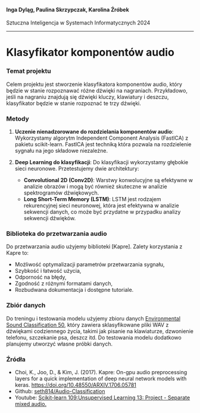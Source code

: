 #### Inga Dyląg, Paulina Skrzypczak, Karolina Źróbek

Sztuczna Inteligencja w Systemach Informatycznych 2024

---
# Klasyfikator komponentów audio

### Temat projektu
Celem projektu jest stworzenie klasyfikatora komponentów audio, który będzie w stanie rozpoznawać różne dźwięki na nagraniach. Przykładowo, jeśli na nagraniu znajdują się dźwięki kluczy, klawiatury i deszczu, klasyfikator będzie w stanie rozpoznać te trzy dźwięki.

### Metody
1. **Uczenie nienadzorowane do rozdzielania komponentów audio**: Wykorzystamy algorytm Independent Component Analysis (FastICA) z pakietu scikit-learn. FastICA jest techniką która pozwala na rozdzielenie sygnału na jego składowe niezależne.

2. **Deep Learning do klasyfikacji**: Do klasyfikacji wykorzystamy głębokie sieci neuronowe. Przetestujemy dwie architektury:
   - **Convolutional 2D (Conv2D)**: Warstwy konwolucyjne są efektywne w analizie obrazów i mogą być również skuteczne w analizie spektrogramów dźwiękowych.
   - **Long Short-Term Memory (LSTM)**: LSTM jest rodzajem rekurencyjnej sieci neuronowej, która jest efektywna w analizie sekwencji danych, co może być przydatne w przypadku analizy sekwencji dźwięków.

### Biblioteka do przetwarzania audio
Do przetwarzania audio użyjemy biblioteki [Kapre]. Zalety korzystania z Kapre to:
- Możliwość optymalizacji parametrów przetwarzania sygnału,
- Szybkość i łatwość użycia,
- Odporność na błędy,
- Zgodność z różnymi formatami danych,
- Rozbudwana dokumentacja i dostępne tutoriale.

### Zbiór danych
Do treningu i testowania modelu użyjemy zbioru danych [Environmental Sound Classification 50](https://www.kaggle.com/datasets/mmoreaux/environmental-sound-classification-50?resource=download&select=esc50.csv), który zawiera sklasyfikowane pliki WAV z dźwiękami codziennego życia, takimi jak pisanie na klawiaturze, dzwonienie telefonu, szczekanie psa, deszcz itd. Do testowania modelu dodatkowo planujemy utworzyć własne próbki danych. 

### Źródła
- Choi, K., Joo, D., & Kim, J. (2017). Kapre: On-gpu audio preprocessing layers for a quick implementation of deep neural network models with keras. https://doi.org/10.48550/ARXIV.1706.05781
- Github: [seth814/Audio-Classification](https://github.com/seth814/Audio-Classification)
- Youtube: [Scikit-learn 109:Unsupervised Learning 13: Project - Separate mixed audio.](https://www.youtube.com/watch?v=v-6tYAoRZsw)


